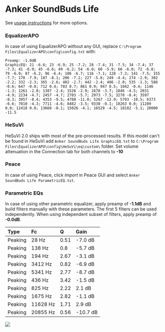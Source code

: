 # Anker SoundBuds Life
See [usage instructions](https://github.com/jaakkopasanen/AutoEq#usage) for more options.

### EqualizerAPO
In case of using EqualizerAPO without any GUI, replace `C:\Program Files\EqualizerAPO\config\config.txt`
with:
```
Preamp: -1.0dB
GraphicEQ: 21 -6.6; 23 -6.9; 25 -7.2; 28 -7.4; 31 -7.5; 34 -7.4; 37 -7.3; 41 -6.9; 45 -6.6; 49 -6.2; 54 -6.0; 60 -5.9; 66 -6.0; 72 -6.0; 79 -6.0; 87 -6.2; 96 -6.4; 106 -6.7; 116 -7.1; 128 -7.3; 141 -7.5; 155 -7.7; 170 -7.9; 187 -8.1; 206 -7.2; 227 -5.8; 249 -4.4; 274 -2.9; 302 -2.2; 332 -2.3; 365 -2.6; 402 -2.7; 442 -2.4; 486 -2.0; 535 -1.3; 588 -0.6; 647 -0.0; 712 0.4; 783 0.7; 861 0.9; 947 0.5; 1042 -0.4; 1146 -1.3; 1261 -2.0; 1387 -2.4; 1526 -2.9; 1678 -3.7; 1846 -4.5; 2031 -4.9; 2234 -4.7; 2457 -4.7; 2703 -5.7; 2973 -7.5; 3270 -8.4; 3597 -8.3; 3957 -8.4; 4353 -9.5; 4788 -11.0; 5267 -12.9; 5793 -10.5; 6373 -6.6; 7010 -4.3; 7711 -4.6; 8482 -3.5; 9330 -0.1; 10263 0.0; 11289 0.0; 12418 0.0; 13660 -0.1; 15026 -4.1; 16529 -4.5; 18182 -5.1; 20000 -11.5
```

### HeSuVi
HeSuVi 2.0 ships with most of the pre-processed results. If this model can't be found in HeSuVi add
`Anker SoundBuds Life GraphicEQ.txt` to `C:\Program Files\EqualizerAPO\config\HeSuVi\eq\custom\` folder.
Set volume attenuation in the Connection tab for both channels to **-10**

### Peace
In case of using Peace, click *Import* in Peace GUI and select `Anker SoundBuds Life ParametricEQ.txt`.

### Parametric EQs
In case of using other parametric equalizer, apply preamp of **-1.1dB** and build filters manually
with these parameters. The first 5 filters can be used independently.
When using independent subset of filters, apply preamp of **-0.0dB**.

| Type    | Fc       |    Q | Gain     |
|:--------|:---------|:-----|:---------|
| Peaking | 28 Hz    | 0.51 | -7.0 dB  |
| Peaking | 138 Hz   | 0.8  | -5.7 dB  |
| Peaking | 194 Hz   | 2.67 | -3.1 dB  |
| Peaking | 3412 Hz  | 0.82 | -6.9 dB  |
| Peaking | 5341 Hz  | 2.77 | -8.7 dB  |
| Peaking | 436 Hz   | 3.42 | -1.5 dB  |
| Peaking | 825 Hz   | 2.22 | 2.1 dB   |
| Peaking | 1675 Hz  | 2.82 | -1.1 dB  |
| Peaking | 11628 Hz | 1.71 | 2.9 dB   |
| Peaking | 20855 Hz | 0.56 | -10.7 dB |

![](https://raw.githubusercontent.com/jaakkopasanen/AutoEq/master/results/rtings/avg/Anker%20SoundBuds%20Life/Anker%20SoundBuds%20Life.png)